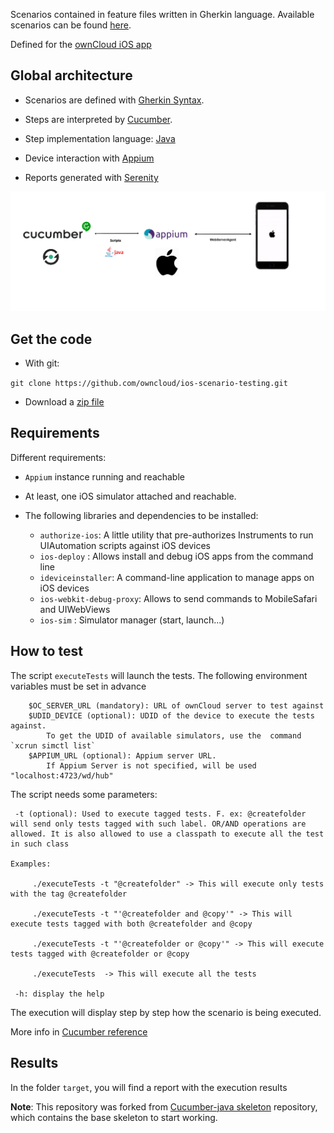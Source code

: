 
Scenarios contained in feature files written in Gherkin language.
Available scenarios can be found
[here](ios-scenario-testing/src/test/resources/io/cucumber).

Defined for the [ownCloud iOS app](https://github.com/owncloud/ios)


## Global architecture

- Scenarios are defined with [Gherkin
Syntax](https://cucumber.io/docs/gherkin/).

- Steps are interpreted by [Cucumber](https://cucumber.io/).

- Step implementation language:
[Java](https://docs.oracle.com/javase/7/docs/)

- Device interaction with [Appium](http://appium.io/)

- Reports generated with [Serenity](https://github.com/serenity-bdd/)

![](architecture.png)

## Get the code

- With git:

`git clone https://github.com/owncloud/ios-scenario-testing.git`

- Download a [zip
file](https://github.com/owncloud/ios-scenario-testing/archive/master.zip)

## Requirements

Different requirements:

* `Appium` instance running and reachable

* At least, one iOS simulator attached and reachable.

* The following libraries and dependencies to be installed:

	* `authorize-ios`: A little utility that pre-authorizes Instruments to run UIAutomation scripts against iOS devices
	* `ios-deploy` : Allows install and debug iOS apps from the command line
	* `ideviceinstaller`: A command-line application to manage apps on iOS devices
	* `ios-webkit-debug-proxy`: Allows to send commands to MobileSafari and UIWebViews
	* `ios-sim` : Simulator manager (start, launch...)

## How to test

The script `executeTests` will launch the tests. The following environment variables must be set in advance

		$OC_SERVER_URL (mandatory): URL of ownCloud server to test against
		$UDID_DEVICE (optional): UDID of the device to execute the tests against.
			To get the UDID of available simulators, use the  command `xcrun simctl list`
		$APPIUM_URL (optional): Appium server URL.
			If Appium Server is not specified, will be used "localhost:4723/wd/hub"

The script needs some
parameters:

     -t (optional): Used to execute tagged tests. F. ex: @createfolder will send only tests tagged with such label. OR/AND operations are allowed. It is also allowed to use a classpath to execute all the test in such class

	Examples:

		 ./executeTests -t "@createfolder" -> This will execute only tests with the tag @createfolder

		 ./executeTests -t "'@createfolder and @copy'" -> This will execute tests tagged with both @createfolder and @copy

		 ./executeTests -t "'@createfolder or @copy'" -> This will execute tests tagged with @createfolder or @copy

		 ./executeTests  -> This will execute all the tests

	 -h: display the help


The execution will display step by step how the scenario is being executed.

More info in [Cucumber reference](https://cucumber.io/docs/cucumber/api/)

## Results

In the folder `target`, you will find a report with the execution results

**Note**: This repository was forked from [Cucumber-java
skeleton](https://github.com/cucumber/cucumber-java-skeleton)
repository, which contains the base skeleton to start working.